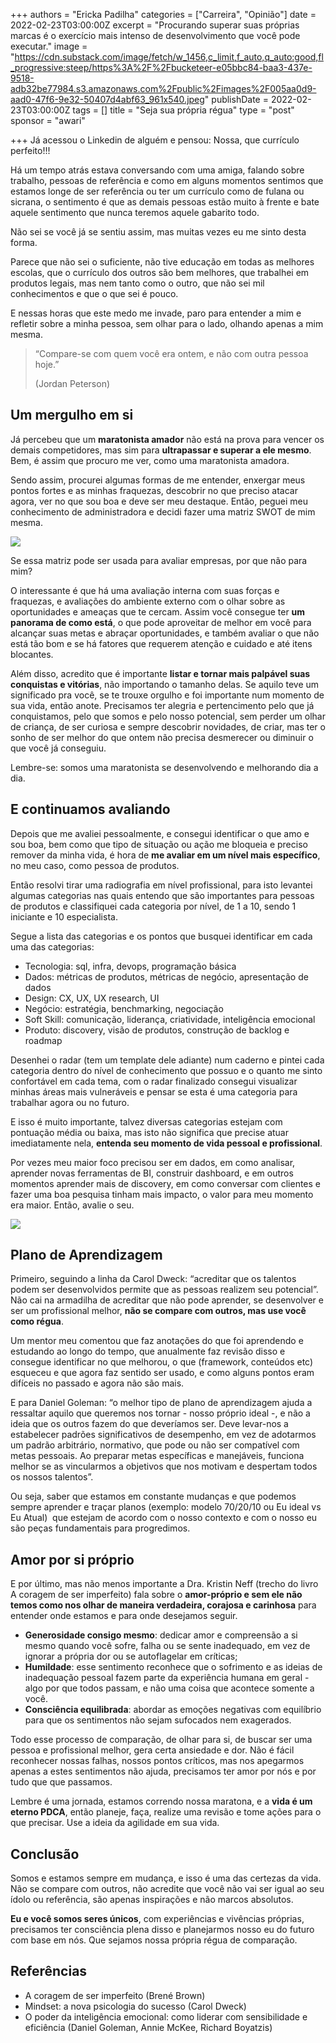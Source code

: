 +++
authors = "Ericka Padilha"
categories = ["Carreira", "Opinião"]
date = 2022-02-23T03:00:00Z
excerpt = "Procurando superar suas próprias marcas é o exercício mais intenso de desenvolvimento que você pode executar."
image = "https://cdn.substack.com/image/fetch/w_1456,c_limit,f_auto,q_auto:good,fl_progressive:steep/https%3A%2F%2Fbucketeer-e05bbc84-baa3-437e-9518-adb32be77984.s3.amazonaws.com%2Fpublic%2Fimages%2F005aa0d9-aad0-47f6-9e32-50407d4abf63_961x540.jpeg"
publishDate = 2022-02-23T03:00:00Z
tags = []
title = "Seja sua própria régua"
type = "post"
sponsor = "awari"

+++
Já acessou o Linkedin de alguém e pensou: Nossa, que currículo perfeito!!!

Há um tempo atrás estava conversando com uma amiga, falando sobre trabalho, pessoas de referência e como em alguns momentos sentimos que estamos longe de ser referência ou ter um currículo como de fulana ou sicrana, o sentimento é que as demais pessoas estão muito à frente e bate aquele sentimento que nunca teremos aquele gabarito todo.

Não sei se você já se sentiu assim, mas muitas vezes eu me sinto desta forma. 

Parece que não sei o suficiente, não tive educação em todas as melhores escolas, que o currículo dos outros são bem melhores, que trabalhei em produtos legais, mas nem tanto como o outro, que não sei mil conhecimentos e que o que sei é pouco.

E nessas horas que este medo me invade, paro para entender a mim e refletir sobre a minha pessoa, sem olhar para o lado, olhando apenas a mim mesma.

> “Compare-se com quem você era ontem, e não com outra pessoa hoje.”  
>
> (Jordan Peterson)

## Um mergulho em si

Já percebeu que um **maratonista amador** não está na prova para vencer os demais competidores, mas sim para **ultrapassar e superar a ele mesmo**. Bem, é assim que procuro me ver, como uma maratonista amadora.

Sendo assim, procurei algumas formas de me entender, enxergar meus pontos fortes e as minhas fraquezas, descobrir no que preciso atacar agora, ver no que sou boa e deve ser meu destaque. Então, peguei meu conhecimento de administradora e decidi fazer uma matriz SWOT de mim mesma.

![](https://cdn.substack.com/image/fetch/f_auto,q_auto:good,fl_progressive:steep/https%3A%2F%2Fbucketeer-e05bbc84-baa3-437e-9518-adb32be77984.s3.amazonaws.com%2Fpublic%2Fimages%2Fded4c861-c5b1-41c2-8bae-d2436c5e7302_484x315.png)

Se essa matriz pode ser usada para avaliar empresas, por que não para mim?

O interessante é que há uma avaliação interna com suas forças e fraquezas, e avaliações do ambiente externo com o olhar sobre as oportunidades e ameaças que te cercam. Assim você consegue ter **um panorama de como está**, o que pode aproveitar de melhor em você para alcançar suas metas e abraçar oportunidades, e também avaliar o que não está tão bom e se há fatores que requerem atenção e cuidado e até itens blocantes.

Além disso, acredito que é importante **listar e tornar mais palpável suas conquistas e vitórias**, não importando o tamanho delas. Se aquilo teve um significado pra você, se te trouxe orgulho e foi importante num momento de sua vida, então anote. Precisamos ter alegria e pertencimento pelo que já conquistamos, pelo que somos e pelo nosso potencial, sem perder um olhar de criança, de ser curiosa e sempre descobrir novidades, de criar, mas ter o sonho de ser melhor do que ontem não precisa desmerecer ou diminuir o que você já conseguiu.

Lembre-se: somos uma maratonista se desenvolvendo e melhorando dia a dia.

## E continuamos avaliando

Depois que me avaliei pessoalmente, e consegui identificar o que amo e sou boa, bem como que tipo de situação ou ação me bloqueia e preciso remover da minha vida, é hora de **me avaliar em um nível mais específico**, no meu caso, como pessoa de produtos.

Então resolvi tirar uma radiografia em nível profissional, para isto levantei algumas categorias nas quais entendo que são importantes para pessoas de produtos e classifiquei cada categoria por nível, de 1 a 10, sendo 1 iniciante e 10 especialista.

Segue a lista das categorias e os pontos que busquei identificar em cada uma das categorias:

* Tecnologia: sql, infra, devops, programação básica
* Dados: métricas de produtos, métricas de negócio, apresentação de dados
* Design: CX, UX, UX research, UI
* Negócio: estratégia, benchmarking, negociação
* Soft Skill: comunicação, liderança, criatividade, inteligência emocional
* Produto: discovery, visão de produtos, construção de backlog e roadmap

Desenhei o radar (tem um template dele adiante) num caderno e pintei cada categoria dentro do nível de conhecimento que possuo e o quanto me sinto confortável em cada tema, com o radar finalizado consegui visualizar minhas áreas mais vulneráveis e pensar se esta é uma categoria para trabalhar agora ou no futuro.

E isso é muito importante, talvez diversas categorias estejam com pontuação média ou baixa, mas isto não significa que precise atuar imediatamente nela, **entenda seu momento de vida pessoal e profissional**.

Por vezes meu maior foco precisou ser em dados, em como analisar, aprender novas ferramentas de BI, construir dashboard, e em outros momentos aprender mais de discovery, em como conversar com clientes e fazer uma boa pesquisa tinham mais impacto, o valor para meu momento era maior. Então, avalie o seu.

![](https://cdn.substack.com/image/fetch/f_auto,q_auto:good,fl_progressive:steep/https%3A%2F%2Fbucketeer-e05bbc84-baa3-437e-9518-adb32be77984.s3.amazonaws.com%2Fpublic%2Fimages%2Fc6a92dba-613b-4c37-ad12-1ea05d7852f6_738x636.png)

## Plano de Aprendizagem

Primeiro, seguindo a linha da Carol Dweck: “acreditar que os talentos podem ser desenvolvidos permite que as pessoas realizem seu potencial”. Não cai na armadilha de acreditar que não pode aprender, se desenvolver e ser um profissional melhor, **não se compare com outros, mas use você como régua**.

Um mentor meu comentou que faz anotações do que foi aprendendo e estudando ao longo do tempo, que anualmente faz revisão disso e consegue identificar no que melhorou, o que (framework, conteúdos etc) esqueceu e que agora faz sentido ser usado, e como alguns pontos eram difíceis no passado e agora não são mais.

E para Daniel Goleman: “o melhor tipo de plano de aprendizagem ajuda a ressaltar aquilo que queremos nos tornar - nosso próprio ideal -, e não a ideia que os outros fazem do que deveríamos ser. Deve levar-nos a estabelecer padrões significativos de desempenho, em vez de adotarmos um padrão arbitrário, normativo, que pode ou não ser compatível com metas pessoais. Ao preparar metas específicas e manejáveis, funciona melhor se as vincularmos a objetivos que nos motivam e despertam todos os nossos talentos”.

Ou seja, saber que estamos em constante mudanças e que podemos sempre aprender e traçar planos (exemplo: modelo 70/20/10 ou Eu ideal vs Eu Atual)  que estejam de acordo com o nosso contexto e com o nosso eu são peças fundamentais para progredimos.

## Amor por si próprio

E por último, mas não menos importante a Dra. Kristin Neff (trecho do livro A coragem de ser imperfeito) fala sobre o **amor-próprio e sem ele não temos como nos olhar de maneira verdadeira, corajosa e carinhosa** para entender onde estamos e para onde desejamos seguir. 

* **Generosidade consigo mesmo**: dedicar amor e compreensão a si mesmo quando você sofre, falha ou se sente inadequado, em vez de ignorar a própria dor ou se autoflagelar em críticas;
* **Humildade**: esse sentimento reconhece que o sofrimento e as ideias de inadequação pessoal fazem parte da experiência humana em geral - algo por que todos passam, e não uma coisa que acontece somente a você.
* **Consciência equilibrada**: abordar as emoções negativas com equilíbrio para que os sentimentos não sejam sufocados nem exagerados.

Todo esse processo de comparação, de olhar para si, de buscar ser uma pessoa e profissional melhor, gera certa ansiedade e dor. Não é fácil reconhecer nossas falhas, nossos pontos críticos, mas nos apegarmos apenas a estes sentimentos não ajuda, precisamos ter amor por nós e por tudo que que passamos. 

Lembre é uma jornada, estamos correndo nossa maratona, e a **vida é um eterno PDCA**, então planeje, faça, realize uma revisão e tome ações para o que precisar. Use a ideia da agilidade em sua vida.

## Conclusão

Somos e estamos sempre em mudança, e isso é uma das certezas da vida. Não se compare com outros, não acredite que você não vai ser igual ao seu ídolo ou referência, são apenas inspirações e não marcos absolutos.

**Eu e você somos seres únicos**, com experiências e vivências próprias, precisamos ter consciência plena disso e planejarmos nosso eu do futuro com base em nós. Que sejamos nossa própria régua de comparação.

## Referências

* A coragem de ser imperfeito (Brené Brown)
* Mindset: a nova psicologia do sucesso (Carol Dweck)
* O poder da inteligência emocional: como liderar com sensibilidade e eficiência (Daniel Goleman, Annie McKee, Richard Boyatzis)